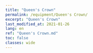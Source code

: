 ```yaml
---
title: "Queen's Crown"
permalink: /equipment/Queen's Crown/
excerpt: "Queen's Crown"
last_modified_at: 2021-01-26
lang: en
ref: "Queen's Crown.md"
toc: false
classes: wide
---
```



